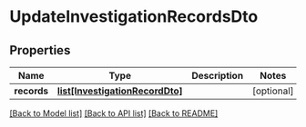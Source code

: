 # UpdateInvestigationRecordsDto

## Properties
Name | Type | Description | Notes
------------ | ------------- | ------------- | -------------
**records** | [**list[InvestigationRecordDto]**](InvestigationRecordDto.md) |  | [optional] 

[[Back to Model list]](../README.md#documentation-for-models) [[Back to API list]](../README.md#documentation-for-api-endpoints) [[Back to README]](../README.md)

